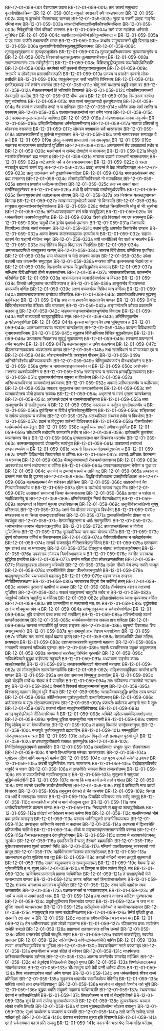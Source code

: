 BR-12-01-059-001  वैशम्पायन उवाच
BR-12-01-059-001a ततः काल्यं समुत्थाय कृतपौर्वाह्णिकक्रियाः
BR-12-01-059-001c ययुस्ते नगराकारै रथैः पाण्डवयादवाः
BR-12-01-059-002a प्रपद्य च कुरुक्षेत्रं भीष्ममासाद्य चानघम्
BR-12-01-059-002c सुखां च रजनीं पृष्ट्वा गाङ्गेयं रथिनां वरम्
BR-12-01-059-003a व्यासादीनभिवाद्यर्षीन्सर्वैस्तैश्चाभिनन्दिताः
BR-12-01-059-003c निषेदुरभितो भीष्मं परिवार्य समन्ततः
BR-12-01-059-004a ततो राजा महातेजा धर्मराजो युधिष्ठिरः
BR-12-01-059-004c अब्रवीत्प्राञ्जलिर्भीष्मं प्रतिपूज्याभिवाद्य च
BR-12-01-059-005a य एष राजा-राजेति शब्दश्चरति भारत
BR-12-01-059-005c कथमेष समुत्पन्नस्तन्मे ब्रूहि पितामह
BR-12-01-059-006a तुल्यपाणिशिरोग्रीवस्तुल्यबुद्धीन्द्रियात्मकः
BR-12-01-059-006c तुल्यदुःखसुखात्मा च तुल्यपृष्ठभुजोदरः
BR-12-01-059-007a तुल्यशुक्रास्थिमज्जश्च तुल्यमांसासृगेव च
BR-12-01-059-007c निःश्वासोच्छ्वासतुल्यश्च तुल्यप्राणशरीरवान्
BR-12-01-059-008a समानजन्ममरणः समः सर्वगुणैर्नृणाम्
BR-12-01-059-008c विशिष्टबुद्धीञ्शूरांश्च कथमेकोऽधितिष्ठति
BR-12-01-059-009a कथमेको महीं कृत्स्नां वीरशूरार्यसङ्कुलाम्
BR-12-01-059-009c रक्षत्यपि च लोकोऽस्य प्रसादमभिवाञ्छति
BR-12-01-059-010a एकस्य च प्रसादेन कृत्स्नो लोकः प्रसीदति
BR-12-01-059-010c व्याकुलेनाकुलः सर्वो भवतीति विनिश्चयः
BR-12-01-059-011a एतदिच्छाम्यहं सर्वं तत्त्वेन भरतर्षभ
BR-12-01-059-011c श्रोतुं तन्मे यथातत्त्वं प्रब्रूहि वदतां वर
BR-12-01-059-012a नैतत्कारणमल्पं हि भविष्यति विशाम्पते
BR-12-01-059-012c यदेकस्मिञ्जगत्सर्वं देववद्याति सन्नतिम्
BR-12-01-059-013  भीष्म उवाच
BR-12-01-059-013a नियतस्त्वं नरश्रेष्ठ शृणु सर्वमशेषतः
BR-12-01-059-013c यथा राज्यं समुत्पन्नमादौ कृतयुगेऽभवत्
BR-12-01-059-014a नैव राज्यं न राजासीन्न दण्डो न च दाण्डिकः
BR-12-01-059-014c धर्मेणैव प्रजाः सर्वा रक्षन्ति च परस्परम्
BR-12-01-059-015a पालयानास्तथान्योन्यं नरा धर्मेण भारत
BR-12-01-059-015c खेदं परममाजग्मुस्ततस्तान्मोह आविशत्
BR-12-01-059-016a ते मोहवशमापन्ना मानवा मनुजर्षभ
BR-12-01-059-016c प्रतिपत्तिविमोहाच्च धर्मस्तेषामनीनशत्
BR-12-01-059-017a नष्टायां प्रतिपत्तौ तु मोहवश्या नरास्तदा
BR-12-01-059-017c लोभस्य वशमापन्नाः सर्वे भारतसत्तम
BR-12-01-059-018a अप्राप्तस्याभिमर्शं तु कुर्वन्तो मनुजास्ततः
BR-12-01-059-018c कामो नामापरस्तत्र समपद्यत वै प्रभो
BR-12-01-059-019a तांस्तु कामवशं प्राप्तान्रागो नाम समस्पृशत्
BR-12-01-059-019c रक्ताश्च नाभ्यजानन्त कार्याकार्यं युधिष्ठिर
BR-12-01-059-020a अगम्यागमनं चैव वाच्यावाच्यं तथैव च
BR-12-01-059-020c भक्ष्याभक्ष्यं च राजेन्द्र दोषादोषं च नात्यजन्
BR-12-01-059-021a विप्लुते नरलोकेऽस्मिंस्ततो ब्रह्म ननाश ह
BR-12-01-059-021c नाशाच्च ब्रह्मणो राजन्धर्मो नाशमथागमत्
BR-12-01-059-022a नष्टे ब्रह्मणि धर्मे च देवास्त्रासमथागमन्
BR-12-01-059-022c ते त्रस्ता नरशार्दूल ब्रह्माणं शरणं ययुः
BR-12-01-059-023a प्रपद्य भगवन्तं ते देवा लोकपितामहम्
BR-12-01-059-023c ऊचुः प्राञ्जलयः सर्वे दुःखशोकभयार्दिताः
BR-12-01-059-024a भगवन्नरलोकस्थं नष्टं ब्रह्म सनातनम्
BR-12-01-059-024c लोभमोहादिभिर्भावैस्ततो नो भयमाविशत्
BR-12-01-059-025a ब्रह्मणश्च प्रणाशेन धर्मोऽप्यनशदीश्वर
BR-12-01-059-025c ततः स्म समतां याता मर्त्यैस्त्रिभुवनेश्वर
BR-12-01-059-026a अधो हि वर्षमस्माकं मर्त्यास्तूर्ध्वप्रवर्षिणः
BR-12-01-059-026c क्रियाव्युपरमात्तेषां ततोऽगच्छाम संशयम्
BR-12-01-059-027a अत्र निःश्रेयसं यन्नस्तद्ध्यायस्व पितामह
BR-12-01-059-027c त्वत्प्रभावसमुत्थोऽसौ प्रभावो नो विनश्यति
BR-12-01-059-028a तानुवाच सुरान्सर्वान्स्वयंभूर्भगवांस्ततः
BR-12-01-059-028c श्रेयोऽहं चिन्तयिष्यामि व्येतु वो भीः सुरर्षभाः
BR-12-01-059-029a ततोऽध्यायसहस्राणां शतं चक्रे स्वबुद्धिजम्
BR-12-01-059-029c यत्र धर्मस्तथैवार्थः कामश्चैवानुवर्णितः
BR-12-01-059-030a त्रिवर्ग इति विख्यातो गण एष स्वयम्भुवा
BR-12-01-059-030c चतुर्थो मोक्ष इत्येव पृथगर्थः पृथग्गणः
BR-12-01-059-031a मोक्षस्यापि त्रिवर्गोऽन्यः प्रोक्तः सत्त्वं रजस्तमः
BR-12-01-059-031c स्थानं वृद्धिः क्षयश्चैव त्रिवर्गश्चैव दण्डजः
BR-12-01-059-032a आत्मा देशश्च कालश्चाप्युपायाः कृत्यमेव च
BR-12-01-059-032c सहायाः कारणं चैव षड्वर्गो नीतिजः स्मृतः
BR-12-01-059-033a त्रयी चान्वीक्षिकी चैव वार्ता च भरतर्षभ
BR-12-01-059-033c दण्डनीतिश्च विपुला विद्यास्तत्र निदर्शिताः
BR-12-01-059-034a अमात्यरक्षाप्रणिधी राजपुत्रस्य रक्षणम्
BR-12-01-059-034c चारश्च विविधोपायः प्रणिधिश्च पृथग्विधः
BR-12-01-059-035a साम चोपप्रदानं च भेदो दण्डश्च पाण्डव
BR-12-01-059-035c उपेक्षा पञ्चमी चात्र कार्त्स्न्येन समुदाहृता
BR-12-01-059-036a मन्त्रश्च वर्णितः कृत्स्नस्तथा भेदार्थ एव च
BR-12-01-059-036c विभ्रंशश्चैव मन्त्रस्य सिद्ध्यसिद्ध्योश्च यत्फलम्
BR-12-01-059-037a सन्धिश्च विविधाभिख्यो हीनो मध्यस्तथोत्तमः
BR-12-01-059-037c भयसत्कारवित्ताख्यः कार्त्स्न्येन परिवर्णितः
BR-12-01-059-038a यात्राकालाश्च चत्वारस्त्रिवर्गस्य च विस्तरः
BR-12-01-059-038c विजयो धर्मयुक्तश्च तथार्थविजयश्च ह
BR-12-01-059-039a आसुरश्चैव विजयस्तथा कार्त्स्न्येन वर्णितः
BR-12-01-059-039c लक्षणं पञ्चवर्गस्य त्रिविधं चात्र वर्णितम्
BR-12-01-059-040a प्रकाशश्चाप्रकाशश्च दण्डोऽथ परिशब्दितः
BR-12-01-059-040c प्रकाशोऽष्टविधस्तत्र गुह्यस्तु बहुविस्तरः
BR-12-01-059-041a रथा नागा हयाश्चैव पादाताश्चैव पाण्डव
BR-12-01-059-041c विष्टिर्नावश्चराश्चैव देशिकाः पथि चाष्टकम्
BR-12-01-059-042a अङ्गान्येतानि कौरव्य प्रकाशानि बलस्य तु
BR-12-01-059-042c जङ्गमाजङ्गमाश्चोक्ताश्चूर्णयोगा विषादयः
BR-12-01-059-043a स्पर्शे चाभ्यवहार्ये चाप्युपांशुर्विविधः स्मृतः
BR-12-01-059-043c अरिर्मित्रमुदासीन इत्येतेऽप्यनुवर्णिताः
BR-12-01-059-044a कृत्स्ना मार्गगुणाश्चैव तथा भूमिगुणाश्च ह
BR-12-01-059-044c आत्मरक्षणमाश्वासः स्पशानां चान्ववेक्षणम्
BR-12-01-059-045a कल्पना विविधाश्चापि नृनागरथवाजिनाम्
BR-12-01-059-045c व्यूहाश्च विविधाभिख्या विचित्रं युद्धकौशलम्
BR-12-01-059-046a उत्पाताश्च निपाताश्च सुयुद्धं सुपलायनम्
BR-12-01-059-046c शस्त्राणां पायनज्ञानं तथैव भरतर्षभ
BR-12-01-059-047a बलव्यसनमुक्तं च तथैव बलहर्षणम्
BR-12-01-059-047c पीडनास्कन्दकालश्च भयकालश्च पाण्डव
BR-12-01-059-048a तथा खातविधानं च योगसञ्चार एव च
BR-12-01-059-048c चौराटव्यबलैश्चोग्रैः परराष्ट्रस्य पीडनम्
BR-12-01-059-049a अग्निदैर्गरदैश्चैव प्रतिरूपकचारकैः
BR-12-01-059-049c श्रेणिमुख्योपजापेन वीरुधश्छेदनेन च
BR-12-01-059-050a दूषणेन च नागानामाशङ्काजननेन च
BR-12-01-059-050c आरोधनेन भक्तस्य पथश्चोपार्जनेन च
BR-12-01-059-051a सप्ताङ्गस्य च राज्यस्य ह्रासवृद्धिसमञ्जसम्
BR-12-01-059-051c दूतसामर्थ्ययोगश्च राष्ट्रस्य च विवर्धनम्
BR-12-01-059-052a अरिमध्यस्थमित्राणां सम्यक्चोक्तं प्रपञ्चनम्
BR-12-01-059-052c अवमर्दः प्रतीघातस्तथैव च बलीयसाम्
BR-12-01-059-053a व्यवहारः सुसूक्ष्मश्च तथा कण्टकशोधनम्
BR-12-01-059-053c शमो व्यायामयोगश्च योगो द्रव्यस्य सञ्चयः
BR-12-01-059-054a अभृतानां च भरणं भृतानां चान्ववेक्षणम्
BR-12-01-059-054c अर्थकाले प्रदानं च व्यसनेष्वप्रसङ्गिता
BR-12-01-059-055a तथा राजगुणाश्चैव सेनापतिगुणाश्च ये
BR-12-01-059-055c कारणस्य च कर्तुश्च गुणदोषास्तथैव च
BR-12-01-059-056a दुष्टेङ्गितं च विविधं वृत्तिश्चैवानुजीविनाम्
BR-12-01-059-056c शङ्कितत्वं च सर्वस्य प्रमादस्य च वर्जनम्
BR-12-01-059-057a अलब्धलिप्सा लब्धस्य तथैव च विवर्धनम्
BR-12-01-059-057c प्रदानं च विवृद्धस्य पात्रेभ्यो विधिवत्तथा
BR-12-01-059-058a विसर्गोऽर्थस्य धर्मार्थमर्थार्थं कामहेतुना
BR-12-01-059-058c चतुर्थो व्यसनाघाते तथैवात्रानुवर्णितः
BR-12-01-059-059a क्रोधजानि तथोग्राणि कामजानि तथैव च
BR-12-01-059-059c दशोक्तानि कुरुश्रेष्ठ व्यसनान्यत्र चैव ह
BR-12-01-059-060a मृगयाक्षास्तथा पानं स्त्रियश्च भरतर्षभ
BR-12-01-059-060c कामजान्याहुराचार्याः प्रोक्तानीह स्वयंभुवा
BR-12-01-059-061a वाक्पारुष्यं तथोग्रत्वं दण्डपारुष्यमेव च
BR-12-01-059-061c आत्मनो निग्रहस्त्यागोऽथार्थदूषणमेव च
BR-12-01-059-062a यन्त्राणि विविधान्येव क्रियास्तेषां च वर्णिताः
BR-12-01-059-062c अवमर्दः प्रतीघातः केतनानां च भञ्जनम्
BR-12-01-059-063a चैत्यद्रुमाणामामर्दो रोधःकर्मान्तनाशनम्
BR-12-01-059-063c अपस्करोऽथ गमनं तथोपास्या च वर्णिता
BR-12-01-059-064a पणवानकशङ्खानां भेरीणां च युधां वर
BR-12-01-059-064c उपार्जनं च द्रव्याणां परमर्म च तानि षट्
BR-12-01-059-065a लब्धस्य च प्रशमनं सतां चैव हि पूजनम्
BR-12-01-059-065c विद्वद्भिरेकीभावश्च प्रातर्होमविधिज्ञता
BR-12-01-059-066a मङ्गलालम्भनं चैव शरीरस्य प्रतिक्रिया
BR-12-01-059-066c आहारयोजनं चैव नित्यमास्तिक्यमेव च
BR-12-01-059-067a एकेन च यथोत्थेयं सत्यत्वं मधुरा गिरः
BR-12-01-059-067c उत्सवानां समाजानां क्रियाः केतनजास्तथा
BR-12-01-059-068a प्रत्यक्षा च परोक्षा च सर्वाधिकरणेषु च
BR-12-01-059-068c वृत्तिर्भरतशार्दूल नित्यं चैवान्ववेक्षणम्
BR-12-01-059-069a अदण्ड्यत्वं च विप्राणां युक्त्या दण्डनिपातनम्
BR-12-01-059-069c अनुजीविस्वजातिभ्यो गुणेषु परिरक्षणम्
BR-12-01-059-070a रक्षणं चैव पौराणां स्वराष्ट्रस्य विवर्धनम्
BR-12-01-059-070c मण्डलस्था च या चिन्ता राजन्द्वादशराजिका
BR-12-01-059-071a द्वासप्ततिमतिश्चैव प्रोक्ता या च स्वयंभुवा
BR-12-01-059-071c देशजातिकुलानां च धर्माः समनुवर्णिताः
BR-12-01-059-072a धर्मश्चार्थश्च कामश्च मोक्षश्चात्रानुवर्णितः
BR-12-01-059-072c उपायश्चार्थलिप्सा च विविधा भूरिदक्षिणाः
BR-12-01-059-073a मूलकर्मक्रिया चात्र माया योगश्च वर्णितः
BR-12-01-059-073c दूषणं स्रोतसामत्र वर्णितं च स्थिराम्भसाम्
BR-12-01-059-074a यैर्यैरुपायैर्लोकश्च न चलेदार्यवर्त्मनः
BR-12-01-059-074c तत्सर्वं राजशार्दूल नीतिशास्त्रेऽनुवर्णितम्
BR-12-01-059-075a एतत्कृत्वा शुभं शास्त्रं ततः स भगवान्प्रभुः
BR-12-01-059-075c देवानुवाच संहृष्टः सर्वाञ्शक्रपुरोगमान्
BR-12-01-059-076a उपकाराय लोकस्य त्रिवर्गस्थापनाय च
BR-12-01-059-076c नवनीतं सरस्वत्या बुद्धिरेषा प्रभाविता
BR-12-01-059-077a दण्डेन सहिता ह्येषा लोकरक्षणकारिका
BR-12-01-059-077c निग्रहानुग्रहरता लोकाननु चरिष्यति
BR-12-01-059-078a दण्डेन नीयते चेयं दण्डं नयति चाप्युत
BR-12-01-059-078c दण्डनीतिरिति प्रोक्ता त्रीँल्लोकाननुवर्तते
BR-12-01-059-079a षाड्गुण्यगुणसारैषा स्थास्यत्यग्रे महात्मसु
BR-12-01-059-079c महत्त्वात्तस्य दण्डस्य नीतिर्विस्पष्टलक्षणा
BR-12-01-059-080a नयचारश्च विपुलो येन सर्वमिदं ततम्
BR-12-01-059-080c आगमश्च पुराणानां महर्षीणां च सम्भवः
BR-12-01-059-081a तीर्थवंशश्च वंशश्च नक्षत्राणां युधिष्ठिर
BR-12-01-059-081c सकलं चातुराश्रम्यं चातुर्होत्रं तथैव च
BR-12-01-059-082a चातुर्वर्ण्यं तथैवात्र चातुर्वेद्यं च वर्णितम्
BR-12-01-059-082c इतिहासोपवेदाश्च न्यायः कृत्स्नश्च वर्णितः
BR-12-01-059-083a तपो ज्ञानमहिंसा च सत्यासत्ये नयः परः
BR-12-01-059-083c वृद्धोपसेवा दानं च शौचमुत्थानमेव च
BR-12-01-059-084a सर्वभूतानुकम्पा च सर्वमत्रोपवर्णितम्
BR-12-01-059-084c भुवि वाचोगतं यच्च तच्च सर्वं समर्पितम्
BR-12-01-059-085a तस्मिन्पैतामहे शास्त्रे पाण्डवैतदसंशयम्
BR-12-01-059-085c धर्मार्थकाममोक्षाश्च सकला ह्यत्र शब्दिताः
BR-12-01-059-086a ततस्तां भगवान्नीतिं पूर्वं जग्राह शङ्करः
BR-12-01-059-086c बहुरूपो विशालाक्षः शिवः स्थाणुरुमापतिः
BR-12-01-059-087a युगानामायुषो ह्रासं विज्ञाय भगवाञ्शिवः
BR-12-01-059-087c संचिक्षेप ततः शास्त्रं महार्थं ब्रह्मणा कृतम्
BR-12-01-059-088a वैशालाक्षमिति प्रोक्तं तदिन्द्रः प्रत्यपद्यत
BR-12-01-059-088c दशाध्यायसहस्राणि सुब्रह्मण्यो महातपाः
BR-12-01-059-089a भगवानपि तच्छास्त्रं सञ्चिक्षेप पुरन्दरः
BR-12-01-059-089c सहस्रैः पञ्चभिस्तात यदुक्तं बाहुदन्तकम्
BR-12-01-059-090a अध्यायानां सहस्रैस्तु त्रिभिरेव बृहस्पतिः
BR-12-01-059-090c सञ्चिक्षेपेश्वरो बुद्ध्या बार्हस्पत्यं तदुच्यते
BR-12-01-059-091a अध्यायानां सहस्रेण काव्यः सङ्क्षेपमब्रवीत्
BR-12-01-059-091c तच्छास्त्रममितप्रज्ञो योगाचार्यो महातपाः
BR-12-01-059-092a एवं लोकानुरोधेन शास्त्रमेतन्महर्षिभिः
BR-12-01-059-092c सङ्क्षिप्तमायुर्विज्ञाय मर्त्यानां ह्रासि पाण्डव
BR-12-01-059-093a अथ देवाः समागम्य विष्णुमूचुः प्रजापतिम्
BR-12-01-059-093c एको योऽर्हति मर्त्येभ्यः श्रैष्ठ्यं तं वै समादिश
BR-12-01-059-094a ततः सञ्चिन्त्य भगवान्देवो नारायणः प्रभुः
BR-12-01-059-094c तैजसं वै विरजसं सोऽसृजन्मानसं सुतम्
BR-12-01-059-095a विरजास्तु महाभाग विभुत्वं भुवि नैच्छत
BR-12-01-059-095c न्यासायैवाभवद्बुद्धिः प्रणीता तस्य पाण्डव
BR-12-01-059-096a कीर्तिमांस्तस्य पुत्रोऽभूत्सोऽपि पञ्चातिगोऽभवत्
BR-12-01-059-096c कर्दमस्तस्य च सुतः सोऽप्यतप्यन्महत्तपः
BR-12-01-059-097a प्रजापतेः कर्दमस्य अनङ्गो नाम वै सुतः
BR-12-01-059-097c प्रजानां रक्षिता साधुर्दण्डनीतिविशारदः
BR-12-01-059-098a अनङ्गपुत्रोऽतिबलो नीतिमानधिगम्य वै
BR-12-01-059-098c अभिपेदे महीराज्यमथेन्द्रियवशोऽभवत्
BR-12-01-059-099a मृत्योस्तु दुहिता राजन्सुनीथा नाम मानसी
BR-12-01-059-099c प्रख्याता त्रिषु लोकेषु या सा वेनमजीजनत्
BR-12-01-059-100a तं प्रजासु विधर्माणं रागद्वेषवशानुगम्
BR-12-01-059-100c मन्त्रपूतैः कुशैर्जघ्नुरृषयो ब्रह्मवादिनः
BR-12-01-059-101a ममन्थुर्दक्षिणं चोरुमृषयस्तस्य मन्त्रतः
BR-12-01-059-101c ततोऽस्य विकृतो जज्ञे ह्रस्वाङ्गः पुरुषो भुवि
BR-12-01-059-102a दग्धस्थाणुप्रतीकाशो रक्ताक्षः कृष्णमूर्धजः
BR-12-01-059-102c निषीदेत्येवमूचुस्तमृषयो ब्रह्मवादिनः
BR-12-01-059-103a तस्मान्निषादाः संभूताः क्रूराः शैलवनाश्रयाः
BR-12-01-059-103c ये चान्ये विन्ध्यनिलया म्लेच्छाः शतसहस्रशः
BR-12-01-059-104a भूयोऽस्य दक्षिणं पाणिं ममन्थुस्ते महर्षयः
BR-12-01-059-104c ततः पुरुष उत्पन्नो रूपेणेन्द्र इवापरः
BR-12-01-059-105a कवची बद्धनिस्त्रिंशः सशरः सशरासनः
BR-12-01-059-105c वेदवेदाङ्गविच्चैव धनुर्वेदे च पारगः
BR-12-01-059-106a तं दण्डनीतिः सकला श्रिता राजन्नरोत्तमम्
BR-12-01-059-106c ततः स प्राञ्जलिर्वैन्यो महर्षींस्तानुवाच ह
BR-12-01-059-107a सुसूक्ष्मा मे समुत्पन्ना बुद्धिर्धर्मार्थदर्शिनी
BR-12-01-059-107c अनया किं मया कार्यं तन्मे तत्त्वेन शंसत
BR-12-01-059-108a यन्मां भवन्तो वक्ष्यन्ति कार्यमर्थसमन्वितम्
BR-12-01-059-108c तदहं वै करिष्यामि नात्र कार्या विचारणा
BR-12-01-059-109a तमूचुरथ देवास्ते ते चैव परमर्षयः
BR-12-01-059-109c नियतो यत्र धर्मो वै तमशङ्कः समाचर
BR-12-01-059-110a प्रियाप्रिये परित्यज्य समः सर्वेषु जन्तुषु
BR-12-01-059-110c कामक्रोधौ च लोभं च मानं चोत्सृज्य दूरतः
BR-12-01-059-111a यश्च धर्मात्प्रविचलेल्लोके कश्चन मानवः
BR-12-01-059-111c निग्राह्यस्ते स बाहुभ्यां शश्वद्धर्ममवेक्षतः
BR-12-01-059-112a प्रतिज्ञां चाधिरोहस्व मनसा कर्मणा गिरा
BR-12-01-059-112c पालयिष्याम्यहं भौमं ब्रह्म इत्येव चासकृत्
BR-12-01-059-113a यश्चात्र धर्मनीत्युक्तो दण्डनीतिव्यपाश्रयः
BR-12-01-059-113c तमशङ्कः करिष्यामि स्ववशो न कदाचन
BR-12-01-059-114a अदण्ड्या मे द्विजाश्चेति प्रतिजानीष्व चाभिभो
BR-12-01-059-114c लोकं च सङ्करात्कृत्स्नात्त्रातास्मीति परन्तप
BR-12-01-059-115a वैन्यस्ततस्तानुवाच देवानृषिपुरोगमान्
BR-12-01-059-115c ब्राह्मणा मे सहायाश्चेदेवमस्तु सुरर्षभाः
BR-12-01-059-116a एवमस्त्विति वैन्यस्तु तैरुक्तो ब्रह्मवादिभिः
BR-12-01-059-116c पुरोधाश्चाभवत्तस्य शुक्रो ब्रह्ममयो निधिः
BR-12-01-059-117a मन्त्रिणो वालखिल्यास्तु सारस्वत्यो गणो ह्यभूत्
BR-12-01-059-117c महर्षिर्भगवान्गर्गस्तस्य सांवत्सरोऽभवत्
BR-12-01-059-118a आत्मनाष्टम इत्येव श्रुतिरेषा परा नृषु
BR-12-01-059-118c उत्पन्नौ बन्दिनौ चास्य तत्पूर्वौ सूतमागधौ
BR-12-01-059-119a समतां वसुधायाश्च स सम्यगुपपादयत्
BR-12-01-059-119c वैषम्यं हि परं भूमेरासीदिति ह नः श्रुतम्
BR-12-01-059-120a स विष्णुना च देवेन शक्रेण विबुधैः सह
BR-12-01-059-120c ऋषिभिश्च प्रजापाल्ये ब्रह्मणा चाभिषेचितः
BR-12-01-059-121a तं साक्षात्पृथिवी भेजे रत्नान्यादाय पाण्डव
BR-12-01-059-121c सागरः सरितां भर्ता हिमवांश्चाचलोत्तमः
BR-12-01-059-122a शक्रश्च धनमक्षय्यं प्रादात्तस्य युधिष्ठिर
BR-12-01-059-122c रुक्मं चापि महामेरुः स्वयं कनकपर्वतः
BR-12-01-059-123a यक्षराक्षसभर्ता च भगवान्नरवाहनः
BR-12-01-059-123c धर्मे चार्थे च कामे च समर्थं प्रददौ धनम्
BR-12-01-059-124a हया रथाश्च नागाश्च कोटिशः पुरुषास्तथा
BR-12-01-059-124c प्रादुर्बभूवुर्वैन्यस्य चिन्तनादेव पाण्डव
BR-12-01-059-124e न जरा न च दुर्भिक्षं नाधयो व्याधयस्तथा
BR-12-01-059-125a सरीसृपेभ्यः स्तेनेभ्यो न चान्योन्यात्कदाचन
BR-12-01-059-125c भयमुत्पद्यते तत्र तस्य राज्ञोऽभिरक्षणात्
BR-12-01-059-126a तेनेयं पृथिवी दुग्धा सस्यानि दश सप्त च
BR-12-01-059-126c यक्षराक्षसनागैश्चापीप्सितं यस्य यस्य यत्
BR-12-01-059-127a तेन धर्मोत्तरश्चायं कृतो लोको महात्मना
BR-12-01-059-127c रञ्जिताश्च प्रजाः सर्वास्तेन राजेति शब्द्यते
BR-12-01-059-128a ब्राह्मणानां क्षतत्राणात्ततः क्षत्रिय उच्यते
BR-12-01-059-128c प्रथिता धनतश्चेयं पृथिवी साधुभिः स्मृता
BR-12-01-059-129a स्थापनं चाकरोद्विष्णुः स्वयमेव सनातनः
BR-12-01-059-129c नातिवर्तिष्यते कश्चिद्राजंस्त्वामिति पार्थिव
BR-12-01-059-130a तपसा भगवान्विष्णुराविवेश च भूमिपम्
BR-12-01-059-130c देववन्नरदेवानां नमते यज्जगन्नृप
BR-12-01-059-131a दण्डनीत्या च सततं रक्षितं तं नरेश्वर
BR-12-01-059-131c नाधर्षयत्ततः कश्चिच्चारनित्याच्च दर्शनात्
BR-12-01-059-132a आत्मना करणैश्चैव समस्येह महीक्षितः
BR-12-01-059-132c को हेतुर्यद्वशे तिष्ठेल्लोको दैवादृते गुणात्
BR-12-01-059-133a विष्णोर्ललाटात्कमलं सौवर्णमभवत्तदा
BR-12-01-059-133c श्रीः सम्भूता यतो देवी पत्नी धर्मस्य धीमतः
BR-12-01-059-134a श्रियः सकाशादर्थश्च जातो धर्मेण पाण्डव
BR-12-01-059-134c अथ धर्मस्तथैवार्थः श्रीश्च राज्ये प्रतिष्ठिता
BR-12-01-059-135a सुकृतस्य क्षयाच्चैव स्वर्लोकादेत्य मेदिनीम्
BR-12-01-059-135c पार्थिवो जायते तात दण्डनीतिवशानुगः
BR-12-01-059-136a महत्त्वेन च संयुक्तो वैष्णवेन नरो भुवि
BR-12-01-059-136c बुद्ध्या भवति संयुक्तो माहात्म्यं चाधिगच्छति
BR-12-01-059-137a स्थापनामथ देवानां न कश्चिदतिवर्तते
BR-12-01-059-137c तिष्ठत्येकस्य च वशे तं चेदनुविधीयते
BR-12-01-059-138a शुभं हि कर्म राजेन्द्र शुभत्वायोपकल्पते
BR-12-01-059-138c तुल्यस्यैकस्य यस्यायं लोको वचसि तिष्ठति
BR-12-01-059-139a यो ह्यस्य मुखमद्राक्षीत्सोम्य सोऽस्य वशानुगः
BR-12-01-059-139c सुभगं चार्थवन्तं च रूपवन्तं च पश्यति
BR-12-01-059-140a ततो जगति राजेन्द्र सततं शब्दितं बुधैः
BR-12-01-059-140c देवाश्च नरदेवाश्च तुल्या इति विशाम्पते
BR-12-01-059-141a एतत्ते सर्वमाख्यातं महत्त्वं प्रति राजसु
BR-12-01-059-141c कार्त्स्न्येन भरतश्रेष्ठ किमन्यदिह वर्तताम्
